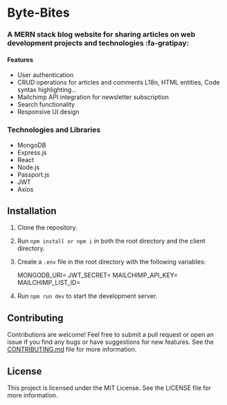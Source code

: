 # Byte-Bites

### A MERN stack blog website for sharing articles on web development projects and technologies :fa-gratipay:

#### Features

- User authentication
- CRUD operations for articles and comments L18n, HTML entities, Code syntax highlighting...
- Mailchimp API integration for newsletter subscription
- Search functionality
- Responsive UI design

### Technologies and Libraries

- MongoDB
- Express.js
- React
- Node.js
- Passport.js
- JWT
- Axios

## Installation
1. Clone the repository.
2. Run `npm install or npm i` in both the root directory and the client directory.

3. Create a `.env` file in the root directory with the following variables:
   
    MONGODB_URI=<your MongoDB URI>
    JWT_SECRET=<your JWT secret>
    MAILCHIMP_API_KEY=<your Mailchimp API key>
    MAILCHIMP_LIST_ID=<your Mailchimp list ID>

4. Run `npm run dev`  to start the development server.

## Contributing

Contributions are welcome! Feel free to submit a pull request or open an issue if you find any bugs or have suggestions for new features. See the [CONTRIBUTING.md](https://github.com/JoelJaison394/Byte-Bites/blob/main/CONTRIBUTING.md "CONTRIBUTING.md") file for more information.

## License
This project is licensed under the MIT License. See the LICENSE  file for more information.
